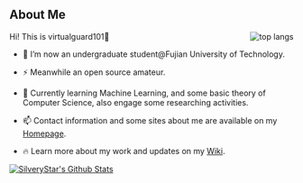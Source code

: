 ## About Me

<!--
**virtualguard101/virtualguard101** is a ✨ _special_ ✨ repository because its `README.md` (this file) appears on your GitHub profile.
-->

<!-- [![Top Langs](https://github-readme-stats.vercel.app/api/top-langs/?username=virtualguard101&layout=compact)](https://github.com/virtualguard101) -->
<img src="https://github-readme-stats.vercel.app/api/top-langs/?username=virtualguard101" align="right" alt="top langs" />

Hi! This is virtualguard101👋

- 🔭 I’m now an undergraduate student@Fujian University of Technology.

- ⚡ Meanwhile an open source amateur.

- 🌱 Currently learning Machine Learning, and some basic theory of Computer Science, also engage some researching activities.

- 📫 Contact information and some sites about me are available on my [Homepage](https://home.virtualguard101.com/).

- 🔥 Learn more about my work and updates on my [Wiki](https://wiki.virtualguard101.com/).

[![SilveryStar's Github Stats](https://github-readme-stats.vercel.app/api?username=virtualguard101&show_icons=true)](https://github.com/virtualguard101)
